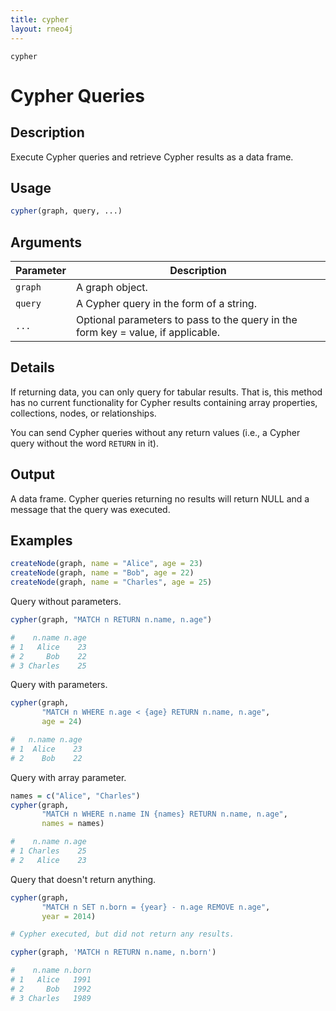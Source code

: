 ```yaml
---
title: cypher
layout: rneo4j
---
```


`cypher`

# Cypher Queries

## Description

Execute Cypher queries and retrieve Cypher results as a data frame.

## Usage

```r
cypher(graph, query, ...)
```

## Arguments

| Parameter | Description |
| --------- | ----------- 
| `graph`   | A graph object. |
| `query`   | A Cypher query in the form of a string. |
| `...`     | Optional parameters to pass to the query in the form key = value, if applicable. |

## Details

If returning data, you can only query for tabular results. That is, this method has no current functionality for Cypher results containing array properties, collections, nodes, or relationships.

You can send Cypher queries without any return values (i.e., a Cypher query without the word `RETURN` in it).

## Output

A data frame. Cypher queries returning no results will return NULL and a message that the query was executed.

## Examples

```r
createNode(graph, name = "Alice", age = 23)
createNode(graph, name = "Bob", age = 22)
createNode(graph, name = "Charles", age = 25)
```

Query without parameters.

```r
cypher(graph, "MATCH n RETURN n.name, n.age")

#    n.name n.age
# 1   Alice    23
# 2     Bob    22
# 3 Charles    25
```

Query with parameters.

```r
cypher(graph, 
	   "MATCH n WHERE n.age < {age} RETURN n.name, n.age", 
	   age = 24)

#   n.name n.age
# 1  Alice    23
# 2    Bob    22
```

Query with array parameter.

```r
names = c("Alice", "Charles")
cypher(graph,
	   "MATCH n WHERE n.name IN {names} RETURN n.name, n.age",
	   names = names)

#    n.name n.age
# 1 Charles    25
# 2   Alice    23
```

Query that doesn't return anything.

```r
cypher(graph, 
	   "MATCH n SET n.born = {year} - n.age REMOVE n.age",
	   year = 2014)

# Cypher executed, but did not return any results.

cypher(graph, 'MATCH n RETURN n.name, n.born')

#    n.name n.born
# 1   Alice   1991
# 2     Bob   1992
# 3 Charles   1989
```